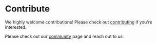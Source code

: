 # Contribute

We highly welcome contributions! Please check out [contributing](https://github.com/ResearchRAG/aipm-researcher/blob/master/CONTRIBUTING.md) if you're interested.

Please check out our [community](https://roadmaps.feishu.cn/wiki/RykrwFxPiiU4T7kZ63bc7Lqdnch) page and reach out to us.